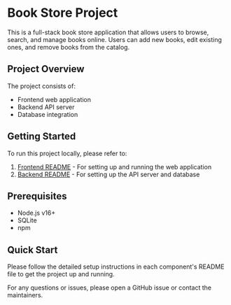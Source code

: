 # Book Store Project

This is a full-stack book store application that allows users to browse, search, and manage books online. Users can add new books, edit existing ones, and remove books from the catalog.

## Project Overview

The project consists of:

- Frontend web application
- Backend API server
- Database integration

## Getting Started

To run this project locally, please refer to:

1. [Frontend README](https://github.com/work-talhamughal/book-store/tree/main/book-management-frontend#readme) - For setting up and running the web application
2. [Backend README](https://github.com/work-talhamughal/book-store/tree/main/book-management-backend#readme) - For setting up the API server and database

## Prerequisites

- Node.js v16+
- SQLite
- npm

## Quick Start

Please follow the detailed setup instructions in each component's README file to get the project up and running.

For any questions or issues, please open a GitHub issue or contact the maintainers.
